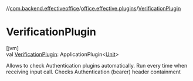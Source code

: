 //[com.backend.effectiveoffice](../../index.md)/[office.effective.plugins](index.md)/[VerificationPlugin](-verification-plugin.md)

# VerificationPlugin

[jvm]\
val [VerificationPlugin](-verification-plugin.md): ApplicationPlugin&lt;[Unit](https://kotlinlang.org/api/latest/jvm/stdlib/kotlin/-unit/index.html)&gt;

Allows to check Authentication plugins automatically. Run every time when receiving input call. Checks Authentication (bearer) header containment
